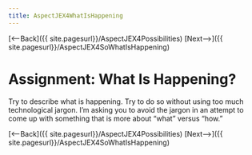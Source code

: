 ```yaml
---
title: AspectJEX4WhatIsHappening
---
```

[<--Back]({{ site.pagesurl}}/AspectJEX4Possibilities) [Next-->]({{ site.pagesurl}}/AspectJEX4SoWhatIsHappening)

# Assignment: What Is Happening?
Try to describe what is happening. Try to do so without using too much technological jargon. I’m asking you to avoid the jargon in an attempt to come up with something that is more about “what” versus “how.”

[<--Back]({{ site.pagesurl}}/AspectJEX4Possibilities) [Next-->]({{ site.pagesurl}}/AspectJEX4SoWhatIsHappening)